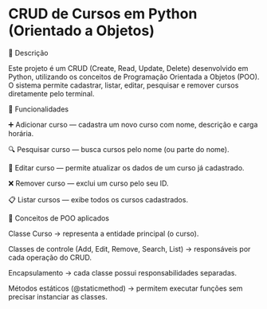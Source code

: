 # CRUD de Cursos em Python (Orientado a Objetos)
📘 Descrição

Este projeto é um CRUD (Create, Read, Update, Delete) desenvolvido em Python, utilizando os conceitos de Programação Orientada a Objetos (POO).
O sistema permite cadastrar, listar, editar, pesquisar e remover cursos diretamente pelo terminal.

🚀 Funcionalidades

➕ Adicionar curso — cadastra um novo curso com nome, descrição e carga horária.

🔍 Pesquisar curso — busca cursos pelo nome (ou parte do nome).

📝 Editar curso — permite atualizar os dados de um curso já cadastrado.

❌ Remover curso — exclui um curso pelo seu ID.

📋 Listar cursos — exibe todos os cursos cadastrados.

🧠 Conceitos de POO aplicados

Classe Curso → representa a entidade principal (o curso).

Classes de controle (Add, Edit, Remove, Search, List) → responsáveis por cada operação do CRUD.

Encapsulamento → cada classe possui responsabilidades separadas.

Métodos estáticos (@staticmethod) → permitem executar funções sem precisar instanciar as classes.
